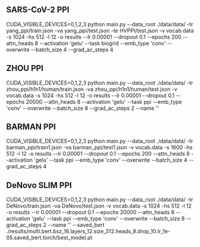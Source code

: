 ## SARS-CoV-2 PPI ##
CUDA_VISIBLE_DEVICES=0,1,2,3 python main.py --data_root ./data/data/ -tr yang_ppi/train.json -va yang_ppi/test.json -te  HVPPI/test.json -v vocab.data -s 1024 -hs 512 -l 12  -o results  --lr 0.00001 --dropout 0.1 --epochs 200 --attn_heads 8 --activation 'gelu' --task biogrid  --emb_type 'conv' --overwrite  --batch_size 4 --grad_ac_steps 4

## ZHOU PPI ##
CUDA_VISIBLE_DEVICES=0,1,2,3 python main.py --data_root ./data/data/ -tr zhou_ppi/h1n1/human/train.json  -va zhou_ppi/h1n1/human/test.json -v vocab.data -s 1024 -hs 512 -l 12  -o results --lr 0.00001 --dropout 0.1 --epochs 20000 --attn_heads 8 --activation 'gelu' --task ppi --emb_type 'conv' --overwrite  --batch_size 8 --grad_ac_steps 2 --name '' 

## BARMAN PPI ##
CUDA_VISIBLE_DEVICES=0,1,2,3 python main.py --data_root ./data/data/ -tr barman_ppi/train1.json  -va barman_ppi/test1.json -v vocab.data -s 1600 -hs 512 -l 12  -o results  --lr 0.00001 --dropout 0.1 --epochs 200 --attn_heads 8 --activation 'gelu' --task ppi  --emb_type 'conv' --overwrite  --batch_size 4 --grad_ac_steps 4

## DeNovo SLIM PPI ##
CUDA_VISIBLE_DEVICES=0,1,2,3 python main.py --data_root ./data/data/ -tr DeNovo/train.json  -va DeNovo/test.json -v vocab.data -s 1024 -hs 512 -l 12  -o results --lr 0.00001 --dropout 0.1 --epochs 20000 --attn_heads 8 --activation 'gelu' --task ppi --emb_type 'conv' --overwrite  --batch_size 8 --grad_ac_steps 2 --name '' --saved_bert ./results/multi.bert.bsz_16.layers_12.size_512.heads_8.drop_10.lr_1e-05.saved_bert.torch/best_model.pt


